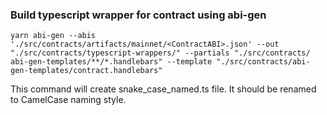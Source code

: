 ### Build typescript wrapper for contract using abi-gen

```yarn abi-gen --abis './src/contracts/artifacts/mainnet/<ContractABI>.json' --out "./src/contracts/typescript-wrappers/" --partials "./src/contracts/  abi-gen-templates/**/*.handlebars" --template "./src/contracts/abi-gen-templates/contract.handlebars"```

This command will create snake_case_named.ts file. It should be renamed to CamelCase naming style.